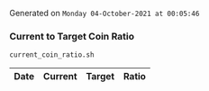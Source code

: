 Generated on `Monday 04-October-2021 at 00:05:46`

### Current to Target Coin Ratio
`current_coin_ratio.sh`

Date|Current|Target|Ratio
---|---|---|---
